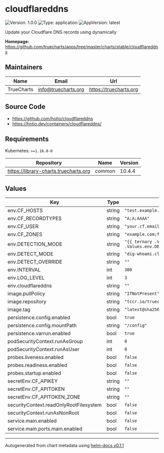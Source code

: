 # cloudflareddns

![Version: 1.0.0](https://img.shields.io/badge/Version-1.0.0-informational?style=flat-square) ![Type: application](https://img.shields.io/badge/Type-application-informational?style=flat-square) ![AppVersion: latest](https://img.shields.io/badge/AppVersion-latest-informational?style=flat-square)

Update your Cloudflare DNS records using dynamically

**Homepage:** <https://github.com/truecharts/apps/tree/master/charts/stable/cloudflareddns>

## Maintainers

| Name | Email | Url |
| ---- | ------ | --- |
| TrueCharts | info@truecharts.org | https://truecharts.org |

## Source Code

* <https://github.com/hotio/cloudflareddns>
* <https://hotio.dev/containers/cloudflareddns/>

## Requirements

Kubernetes: `>=1.16.0-0`

| Repository | Name | Version |
|------------|------|---------|
| https://library-charts.truecharts.org | common | 10.4.4 |

## Values

| Key | Type | Default | Description |
|-----|------|---------|-------------|
| env.CF_HOSTS | string | `"test.example.com;test.foobar.com;test2.foobar.com"` |  |
| env.CF_RECORDTYPES | string | `"A;A;AAAA"` |  |
| env.CF_USER | string | `"your.cf.email@example.com"` |  |
| env.CF_ZONES | string | `"example.com;foobar.com;foobar.com"` |  |
| env.DETECTION_MODE | string | `"{{ ternary .Values.env.DETECT_MODE .Values.env.DETECT_OVERRIDE (eq .Values.env.DETECT_OVERRIDE \"\") }}"` |  |
| env.DETECT_MODE | string | `"dig-whoami.cloudflare"` |  |
| env.DETECT_OVERRIDE | string | `""` |  |
| env.INTERVAL | int | `300` |  |
| env.LOG_LEVEL | int | `3` |  |
| env.cloudflareddns | string | `""` |  |
| image.pullPolicy | string | `"IfNotPresent"` |  |
| image.repository | string | `"tccr.io/truecharts/cloudflareddns"` |  |
| image.tag | string | `"latest@sha256:21393f2edec6838dde0e1db48e37a976bdf26f991d775057e95480e6983d4a6e"` |  |
| persistence.config.enabled | bool | `true` |  |
| persistence.config.mountPath | string | `"/config"` |  |
| persistence.varrun.enabled | bool | `true` |  |
| podSecurityContext.runAsGroup | int | `0` |  |
| podSecurityContext.runAsUser | int | `0` |  |
| probes.liveness.enabled | bool | `false` |  |
| probes.readiness.enabled | bool | `false` |  |
| probes.startup.enabled | bool | `false` |  |
| secretEnv.CF_APIKEY | string | `""` |  |
| secretEnv.CF_APITOKEN | string | `""` |  |
| secretEnv.CF_APITOKEN_ZONE | string | `""` |  |
| securityContext.readOnlyRootFilesystem | bool | `false` |  |
| securityContext.runAsNonRoot | bool | `false` |  |
| service.main.enabled | bool | `false` |  |
| service.main.ports.main.enabled | bool | `false` |  |

----------------------------------------------
Autogenerated from chart metadata using [helm-docs v0.1.1](https://github.com/k8s-at-home/helm-docs/releases/v0.1.1)
